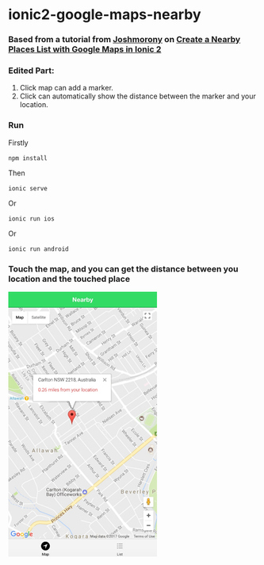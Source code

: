 # ionic2-google-maps-nearby

### Based from a tutorial from [Joshmorony](http://www.joshmorony.com/blog/) on [Create a Nearby Places List with Google Maps in Ionic 2](http://www.joshmorony.com/create-a-nearby-places-list-with-google-maps-in-ionic-2-part-1/)


### Edited Part:
1. Click map can add a marker.
2. Click can automatically show the distance between the marker and your location.

### Run
Firstly
```
npm install
```
Then
```
ionic serve 

```
Or 
```
ionic run ios
```
Or 
```
ionic run android
```

### Touch the map, and you can get the distance between you location and the touched place
<img src="/src/assets/screenshot/nearby.jpeg" width="300">

